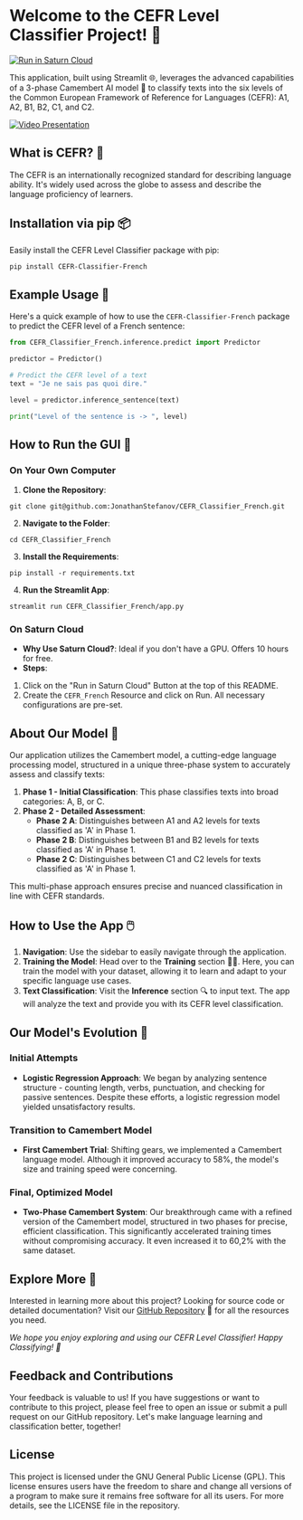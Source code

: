 # Welcome to the CEFR Level Classifier Project! 🚀

[![Run in Saturn Cloud](https://saturncloud.io/images/embed/run-in-saturn-cloud.svg)](https://app.community.saturnenterprise.io/dash/o/community/resources?templateId=1eea18712f1c498b81567ea0e854df87)

This application, built using Streamlit 🌐, leverages the advanced capabilities of a 3-phase Camembert AI model 🧀 to classify texts into the six levels of the Common European Framework of Reference for Languages (CEFR): A1, A2, B1, B2, C1, and C2.

[![Video Presentation](https://img.youtube.com/vi/3p9YL150QXU/0.jpg)](https://www.youtube.com/watch?v=3p9YL150QXU)


## What is CEFR? 📘
The CEFR is an internationally recognized standard for describing language ability. It's widely used across the globe to assess and describe the language proficiency of learners.
## Installation via pip 📦
Easily install the CEFR Level Classifier package with pip:
```bash
pip install CEFR-Classifier-French
```
## Example Usage 🌟
Here's a quick example of how to use the `CEFR-Classifier-French` package to predict the CEFR level of a French sentence:

```python
from CEFR_Classifier_French.inference.predict import Predictor

predictor = Predictor()

# Predict the CEFR level of a text
text = "Je ne sais pas quoi dire."

level = predictor.inference_sentence(text)

print("Level of the sentence is -> ", level)
```

## How to Run the GUI 🚀
### On Your Own Computer
1. **Clone the Repository**: 
```
git clone git@github.com:JonathanStefanov/CEFR_Classifier_French.git
```
2. **Navigate to the Folder**: 
```
cd CEFR_Classifier_French
```
3. **Install the Requirements**: 
```
pip install -r requirements.txt
```
4. **Run the Streamlit App**: 
```
streamlit run CEFR_Classifier_French/app.py
```
### On Saturn Cloud
- **Why Use Saturn Cloud?**: Ideal if you don't have a GPU. Offers 10 hours for free.
- **Steps**:
1. Click on the "Run in Saturn Cloud" Button at the top of this README.
2. Create the `CEFR_French` Resource and click on Run. All necessary configurations are pre-set.


## About Our Model 🤖
Our application utilizes the Camembert model, a cutting-edge language processing model, structured in a unique three-phase system to accurately assess and classify texts:
1. **Phase 1 - Initial Classification**: This phase classifies texts into broad categories: A, B, or C.
2. **Phase 2 - Detailed Assessment**: 
   - **Phase 2 A**: Distinguishes between A1 and A2 levels for texts classified as 'A' in Phase 1.
   - **Phase 2 B**: Distinguishes between B1 and B2 levels for texts classified as 'A' in Phase 1.
   - **Phase 2 C**: Distinguishes between C1 and C2 levels for texts classified as 'A' in Phase 1.

This multi-phase approach ensures precise and nuanced classification in line with CEFR standards.

## How to Use the App 🖱️
1. **Navigation**: Use the sidebar to easily navigate through the application.
2. **Training the Model**: Head over to the **Training** section 👨‍🏫. Here, you can train the model with your dataset, allowing it to learn and adapt to your specific language use cases.
3. **Text Classification**: Visit the **Inference** section 🔍 to input text. The app will analyze the text and provide you with its CEFR level classification.

## Our Model's Evolution 🤖
### Initial Attempts
- **Logistic Regression Approach**: We began by analyzing sentence structure - counting length, verbs, punctuation, and checking for passive sentences. Despite these efforts, a logistic regression model yielded unsatisfactory results.

### Transition to Camembert Model
- **First Camembert Trial**: Shifting gears, we implemented a Camembert language model. Although it improved accuracy to 58%, the model's size and training speed were concerning.

### Final, Optimized Model
- **Two-Phase Camembert System**: Our breakthrough came with a refined version of the Camembert model, structured in two phases for precise, efficient classification. This significantly accelerated training times without compromising accuracy. It even increased it to 60,2% with the same dataset.

## Explore More 🔗
Interested in learning more about this project? Looking for source code or detailed documentation? Visit our [GitHub Repository](https://github.com/JonathanStefanov/CEFR_Classifier_French) 🌟 for all the resources you need.

*We hope you enjoy exploring and using our CEFR Level Classifier! Happy Classifying! 🎉*

## Feedback and Contributions
Your feedback is valuable to us! If you have suggestions or want to contribute to this project, please feel free to open an issue or submit a pull request on our GitHub repository. Let's make language learning and classification better, together!

## License
This project is licensed under the GNU General Public License (GPL). This license ensures users have the freedom to share and change all versions of a program to make sure it remains free software for all its users. For more details, see the LICENSE file in the repository.
